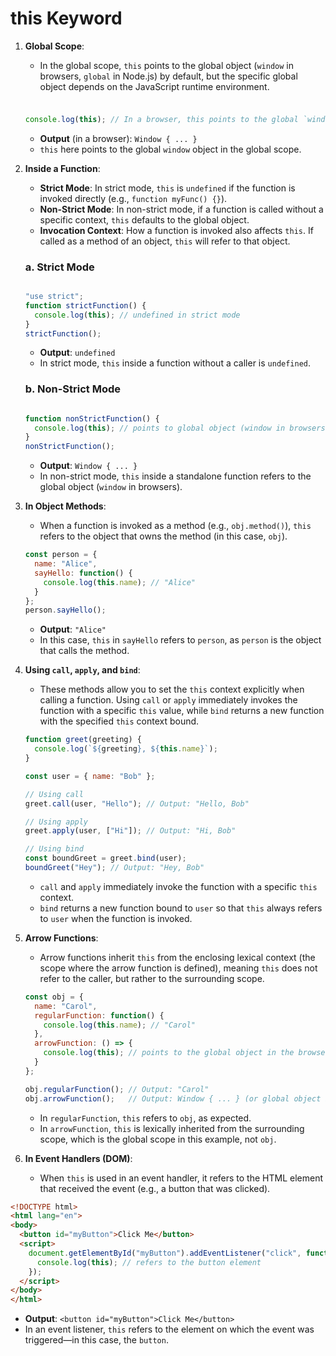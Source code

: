 # this Keyword

1. **Global Scope**:
    - In the global scope, `this` points to the global object (`window` in browsers, `global` in Node.js) by default, but the specific global object depends on the JavaScript runtime environment.
    
    ### 
    
    ```jsx
    
    console.log(this); // In a browser, this points to the global `window` object
    
    ```
    
    - **Output** (in a browser): `Window { ... }`
    - `this` here points to the global `window` object in the global scope.
    
2. **Inside a Function**:
    - **Strict Mode**: In strict mode, `this` is `undefined` if the function is invoked directly (e.g., `function myFunc() {}`).
    - **Non-Strict Mode**: In non-strict mode, if a function is called without a specific context, `this` defaults to the global object.
    - **Invocation Context**: How a function is invoked also affects `this`. If called as a method of an object, `this` will refer to that object.
    
    ### a. **Strict Mode**
    
    ```jsx
    
    "use strict";
    function strictFunction() {
      console.log(this); // undefined in strict mode
    }
    strictFunction();
    
    ```
    
    - **Output**: `undefined`
    - In strict mode, `this` inside a function without a caller is `undefined`.
    
    ### b. **Non-Strict Mode**
    
    ```jsx
    
    function nonStrictFunction() {
      console.log(this); // points to global object (window in browsers)
    }
    nonStrictFunction();
    
    ```
    
    - **Output**: `Window { ... }`
    - In non-strict mode, `this` inside a standalone function refers to the global object (`window` in browsers).
    
3. **In Object Methods**:
    - When a function is invoked as a method (e.g., `obj.method()`), `this` refers to the object that owns the method (in this case, `obj`).
    
    ```jsx
    const person = {
      name: "Alice",
      sayHello: function() {
        console.log(this.name); // "Alice"
      }
    };
    person.sayHello();
    
    ```
    
    - **Output**: `"Alice"`
    - In this case, `this` in `sayHello` refers to `person`, as `person` is the object that calls the method.
    
4. **Using `call`, `apply`, and `bind`**:
    - These methods allow you to set the `this` context explicitly when calling a function. Using `call` or `apply` immediately invokes the function with a specific `this` value, while `bind` returns a new function with the specified `this` context bound.
    
    ```jsx
    function greet(greeting) {
      console.log(`${greeting}, ${this.name}`);
    }
    
    const user = { name: "Bob" };
    
    // Using call
    greet.call(user, "Hello"); // Output: "Hello, Bob"
    
    // Using apply
    greet.apply(user, ["Hi"]); // Output: "Hi, Bob"
    
    // Using bind
    const boundGreet = greet.bind(user);
    boundGreet("Hey"); // Output: "Hey, Bob"
    
    ```
    
    - `call` and `apply` immediately invoke the function with a specific `this` context.
    - `bind` returns a new function bound to `user` so that `this` always refers to `user` when the function is invoked.
5. **Arrow Functions**:
    - Arrow functions inherit `this` from the enclosing lexical context (the scope where the arrow function is defined), meaning `this` does not refer to the caller, but rather to the surrounding scope.
    
    ```jsx
    const obj = {
      name: "Carol",
      regularFunction: function() {
        console.log(this.name); // "Carol"
      },
      arrowFunction: () => {
        console.log(this); // points to the global object in the browser or undefined in strict mode in Node.js
      }
    };
    
    obj.regularFunction(); // Output: "Carol"
    obj.arrowFunction();   // Output: Window { ... } (or global object in the environment)
    
    ```
    
    - In `regularFunction`, `this` refers to `obj`, as expected.
    - In `arrowFunction`, `this` is lexically inherited from the surrounding scope, which is the global scope in this example, not `obj`.
    
6. **In Event Handlers (DOM)**:
    - When `this` is used in an event handler, it refers to the HTML element that received the event (e.g., a button that was clicked).

```html
<!DOCTYPE html>
<html lang="en">
<body>
  <button id="myButton">Click Me</button>
  <script>
    document.getElementById("myButton").addEventListener("click", function() {
      console.log(this); // refers to the button element
    });
  </script>
</body>
</html>

```

- **Output**: `<button id="myButton">Click Me</button>`
- In an event listener, `this` refers to the element on which the event was triggered—in this case, the `button`.